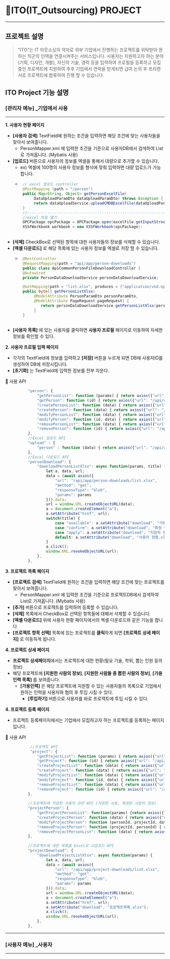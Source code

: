 # :pushpin:ITO(IT_Outsourcing) PROJECT
* * *
## 프로젝트 설명
> "ITO"는 IT 아웃소싱의 약자로 외부 기업에서 진행하는 프로젝트를 위탁받아 원하는 직군의 인력을 연결시켜주는 서비스입니다. 사용자는 지원하고자 하는 분야(기획, 디자인, 개발), 자신의 기술, 경력 등을 입력하여 프로필을 등록하고 모집중인 프로젝트에 지원하여 추후 기업에서 연락을 받게되면 급여 논의 후 프리랜서로 프로젝트에 합류하여 진행 할 수 있습니다. 

## ITO Project 기능 설명
### [관리자 메뉴] _기업에서 사용
* * *
**1. 사용자 현황 페이지**
  - **[사용자 검색]** TextField에 원하는 조건을 입력하면 해당 조건에 맞는 사용자들을 찾아서 보여줍니다.  
    + PersonMapper.xml 에 입력한 조건을 기준으로 사용자DB에서 검색하여 List로 가져옵니다. (Mybatis 사용)
  - **[업로드]** 버튼으로 사용자의 정보를 엑셀을 통해서 대량으로 추가할 수 있습니다.  
    + ex) 엑셀에 100명의 사용자 정보를 형식에 맞춰 입력하면 대량 업로드가 가능합니다.
    + ```java
       // excel 업로드 controller
       @PostMapping (path = "/person")
       public Map<String, Object> getPersonExcelFile(
            DataUploadParamDto dataUploadParamDto) throws Exception {
            return dataUploadService.uploadCMDBExcelFile(dataUploadParamDto);
       }
       //-------------------------------------------------------------------------
       //excel 파일 열기 
       OPCPackage opcPackage = OPCPackage.open(excelFile.getInputStream());
       XSSFWorkbook workbook = new XSSFWorkbook(opcPackage);      
     
  - **[삭제]** CheckBox로 선택된 항목에 대한 사용자들의 정보를 삭제할 수 있습니다.
  - **[엑셀 다운로드]** 로 해당 목록에 있는 사용자 정보를 엑셀로 저장 할 수 있습니다.
    + ```java
       @RestController
       @RequestMapping(path = "api/app/person-downloads")
       public class ApiCommonPersonFileDownloadController {
       @Autowired
       private PersonDataDownloadService personDataDownloadService;

       @GetMapping(path = "list.xlsx", produces = {"application/vnd.openxmlformats-officedocument.spreadsheetml.sheet"})
       public byte[] getPersonListXlsx(
            @ModelAttribute PersonParamDto personParamDto,
            @ModelAttribute PageRequest pageRequest) {
               return personDataDownloadService.getPersonListXlsx(personParamDto, pageRequest);
            }
       }
     
  - **[사용자 목록]** 에 있는 사용자를  클릭하면 **사용자 프로필** 페이지로 이동하여 자세한 정보를 확인할 수 있다.
  
**2. 사용자 프로필 입력 페이지**
  - 각각의 TextField에 정보를 입력하고 **[저장]** 버튼을 누르게 되면 DB에 사용자ID를 생성하여 DB에 저장시킵니다. 
  - **[초기화]** 는 TextField에 입력한 정보를 전부 지운다.


  📄 사용 API
  ```javaScript
            "person": {
                "getPersonList": function (params) { return axios({"url": "/api/common/people", "method": "get", "params": params}); },
                "getPerson": function (id) { return axios({"url": "/api/common/people/" + id, "method": "get"}); },
                "createPersonList": function (data) { return axios({"url": "/api/common/people?bulk", "method": "post", "data": data}); },
                "createPerson": function (data) { return axios({"url": "/api/common/people", "method": "post", "data": data}); },
                "modifyPersonList": function (data) { return axios({"url": "/api/common/people", "method": "put", "data": data}); },
                "modifyPerson": function (id, data) { return axios({"url": "/api/common/people/" + id, "method": "put", "data": data}); },
                "removePersonList": function (data) { return axios({"url": "/api/common/people", "method": "delete", "data": data}); },
                "removePerson": function (id) { return axios({"url": "/api/common/people/"+ id, "method": "delete"}); },
            },
            //Excel 업로드 API
            "upload" : {
                "person" : function (data) { return axios({"url": "/api/app/uploads/person","enctype": "multipart/form-data", "contentType" : false, "cache" : false, "processData" : false, "method": "post", "data": data});}
            },
            //Excel 다운로드 API
            "personDownload": {
                "downloadPersonListXlsx": async function(params, title) {
                    let a, data, url;
                    data = (await axios({
                        "url": "/api/app/person-downloads/list.xlsx",
                        "method": "get",
                        "responseType": "blob",
                        "params": params
                    })).data;
                    url = window.URL.createObjectURL(data);
                    a = document.createElement("a");
                    a.setAttribute("href", url);
                    switch(title) {
                        case "available": a.setAttribute("download", "가용인력 현황.xlsx"); break;
                        case "confirm": a.setAttribute("download", "확정 현황.xlsx"); break;
                        case "apply": a.setAttribute("download", "지원자 현황.xlsx"); break;
                        default: a.setAttribute("download", "사용자 현황.xlsx");
                    }
                    a.click();
                    window.URL.revokeObjectURL(url);
                },
            },
```            


**3. 프로젝트 목록 페이지**
  - **[프로젝트 검색]** TextField에 원하는 조건을 입력하면 해당 조건에 맞는 프로젝트를 찾아서 보여줍니다.  
    + PersonMapper.xml 에 입력한 조건을 기준으로 프로젝트DB에서 검색하여 List로 가져옵니다. (Mybatis 사용)
  - **[추가]** 버튼으로 프로젝트를 입력하여 등록할 수 있습니다.
  - **[삭제]** 목록에서 CheckBox로 선택된 항목들에 대해서 삭제할 수 있습니다.
  - **[엑셀 다운로드]** 위에 사용자 현황 페이지에서의 엑셀 다운로드와 같은 기능을 합니다
  - **[프로젝트 항목 선택]** 목록에 있는 프로젝트를 **클릭**하게 되면 **[프로젝트 상세 페이지]** 로 이동하게 됩니다.
       
**4. 프로젝트 상세 페이지**
  - **프로젝트 상세페이지**에서는 프로젝트에 대한 현황(필요 기술, 학위, 뽑는 인원 등의 정보) 
  - 해당 프로젝트에 **[지원한 사람의 정보]**, **[지원한 사람들 중 뽑힌 사람의 정보]**, **[가용 인력 목록]** 를 보여줍니다.
    + **[가용인력]** 은 해당 프로젝트에 지원할 수 있는 사용자들의 목록으로 기업에서 원하는 인력을 사용자와 협의 후 투입 시킬 수 있다.
      * **[투입하기]** 버튼으로 사용자를 바로 프로젝트에 투입 시킬 수 있다.    

**4. 프로젝트 등록 페이지**
  - 프로젝트 등록페이지에서는 기업에서 모집하고자 하는 프로젝트를 등록하는 페이지 입니다. 


  📄 사용 API
  ```javaScript
             //프로젝트 API
             "project": {
                "getProjectList": function (params) { return axios({"url": "/api/common/projects", "method": "get", "params": params}); },
                "getProject": function (id) { return axios({"url": "/api/common/projects/" + id, "method": "get"}); },
                "createProjectList": function (data) { return axios({"url": "/api/common/projects?bulk", "method": "post", "data": data}); },
                "createProject": function (data) { return axios({"url": "/api/common/projects", "method": "post", "data": data}); },
                "modifyProjectList": function (data) { return axios({"url": "/api/common/projects", "method": "put", "data": data}); },
                "modifyProject": function (id, data) { return axios({"url": "/api/common/projects/" + id, "method": "put", "data": data}); },
                "removeProjectList": function (data) { return axios({"url": "/api/common/projects", "method": "delete", "data": data}); },
                "removeProject": function (id) { return axios({"url": "/api/common/projects/"+ id, "method": "delete"}); }
            },
            
            //프로젝트에 지원한 사용자 관련 API (지원한 사람, 확정된 사람의 정보)
            "projectPerson": {
                "getProjectPersonList": function(params) {return axios({"url": "/api/common/project-person", "method": "get", "params": params}); },
                "createProjectPerson": function (data) { return axios({"url": "/api/common/project-person", "method": "post", "data": data}); },
                "modifyProjectPerson": function (personId, projectId, data) { return axios({"url": "/api/common/project-person/" + personId + "," + projectId, "method": "put", "data": data}); },
                "removeProjectPerson": function (projectId, personId) { return axios({"url": "/api/common/project-person/"+ projectId + "," + personId, "method": "delete"}); },
                "removeProjectPersonList": function (data) { return axios({"url": "/api/common/project-person","method": "delete" , "data": data}); }
            },
            
            //프로젝트에 대한 목록을 Excel로 다운로드 API
            "projectDownload": {
                "downloadProjectListXlsx": async function(params) {
                    let a, data, url;
                    data = (await axios({
                        "url": "/api/app/project-downloads/list.xlsx",
                        "method": "get",
                        "responseType": "blob",
                        "params": params
                    })).data;
                    url = window.URL.createObjectURL(data);
                    a = document.createElement("a");
                    a.setAttribute("href", url);
                    a.setAttribute("download", "프로젝트목록.xlsx");
                    a.click();
                    window.URL.revokeObjectURL(url);
                },
            },  
  ```
* * *
### [사용자 메뉴] _사용자
* * *


